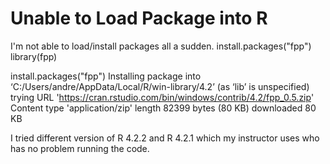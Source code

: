 
# Unable to Load Package into R

I'm not able to load/install packages all a sudden.
install.packages("fpp")
library(fpp)

install.packages("fpp")
Installing package into ‘C:/Users/andre/AppData/Local/R/win-library/4.2’
(as ‘lib’ is unspecified)
trying URL 'https://cran.rstudio.com/bin/windows/contrib/4.2/fpp_0.5.zip'
Content type 'application/zip' length 82399 bytes (80 KB)
downloaded 80 KB


I tried different version of R 4.2.2 and R 4.2.1 which my instructor uses who has no problem running the code.

        
